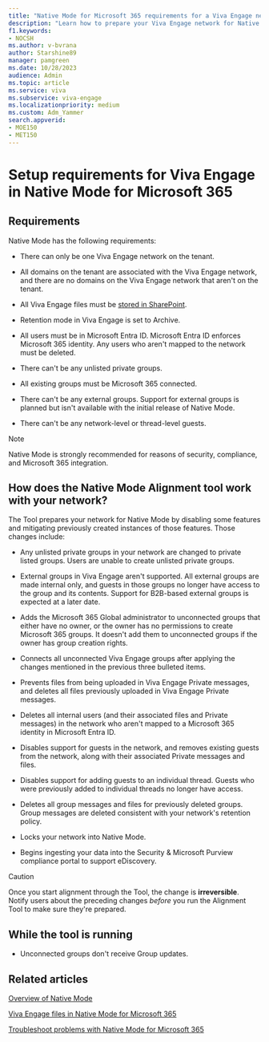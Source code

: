 ```yaml
---
title: "Native Mode for Microsoft 365 requirements for a Viva Engage network"
description: "Learn how to prepare your Viva Engage network for Native Mode for Microsoft 365."
f1.keywords:
- NOCSH
ms.author: v-bvrana
author: Starshine89
manager: pamgreen
ms.date: 10/28/2023
audience: Admin
ms.topic: article
ms.service: viva
ms.subservice: viva-engage
ms.localizationpriority: medium
ms.custom: Adm_Yammer
search.appverid: 
- MOE150
- MET150
---
```


# Setup requirements for Viva Engage in Native Mode for Microsoft 365

## Requirements 

Native Mode has the following requirements:

- There can only be one Viva Engage network on the tenant.

- All domains on the tenant are associated with the Viva Engage network, and there are no domains on the Viva Engage network that aren't on the tenant.

- All Viva Engage files must be [stored in SharePoint](https://go.microsoft.com/fwlink/?linkid=2111253).

- Retention mode in Viva Engage is set to Archive.

- All users must be in Microsoft Entra ID. Microsoft Entra ID enforces Microsoft 365 identity. Any users who aren't mapped to the network must be deleted.

- There can't be any unlisted private groups.

- All existing groups must be Microsoft 365 connected.

- There can't be any external groups. Support for external groups is planned but isn't available with the initial release of Native Mode.

- There can't be any network-level or thread-level guests.

 > [!NOTE]
> Native Mode is strongly recommended for reasons of security, compliance, and Microsoft 365 integration.

## How does the Native Mode Alignment tool work with your network?

The Tool prepares your network for Native Mode by disabling some features and mitigating previously created instances of those features. Those changes include:

- Any unlisted private groups in your network are changed to private listed groups. Users are unable to create unlisted private groups.

- External groups in Viva Engage aren't supported. All external groups are made internal only, and guests in those groups no longer have access to the group and its contents. Support for B2B-based external groups is expected at a later date.

- Adds the Microsoft 365 Global administrator to unconnected groups that either have no owner, or the owner has no permissions to create Microsoft 365 groups. It doesn't add them to unconnected groups if the owner has group creation rights.

- Connects all unconnected Viva Engage groups after applying the changes mentioned in the previous three bulleted items.

- Prevents files from being uploaded in Viva Engage Private messages, and deletes all files previously uploaded in Viva Engage Private messages.

- Deletes all internal users (and their associated files and Private messages) in the network who aren't mapped to a Microsoft 365 identity in Microsoft Entra ID.

- Disables support for guests in the network, and removes existing guests from the network, along with their associated Private messages and files.

- Disables support for adding guests to an individual thread. Guests who were previously added to individual threads no longer have access.

- Deletes all group messages and files for previously deleted groups. Group messages are deleted consistent with your network's retention policy.

- Locks your network into Native Mode.

- Begins ingesting your data into the Security & Microsoft Purview compliance portal to support eDiscovery.

>[!CAUTION]
> Once you start alignment through the Tool, the change is **irreversible**.
> Notify users about the preceding changes *before* you run the Alignment Tool to make sure they're prepared.

## While the tool is running

- Unconnected groups don't receive Group updates.

## Related articles

[Overview of Native Mode](../overview-native-mode.md)

[Viva Engage files in Native Mode for Microsoft 365](files-in-native-mode.md)

[Troubleshoot problems with Native Mode for Microsoft 365](../troubleshoot-native-mode.md)
